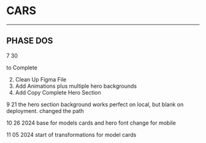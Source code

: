 # CARS

---

## PHASE DOS

7 30

to Complete

2. Clean Up Figma File
3. Add Animations plus multiple hero backgrounds
4. Add Copy Complete Hero Section

9 21
the hero section background works perfect on local, but blank on deployment. changed the path

10 26 2024
base for models cards and hero font change for mobile

11 05 2024
start of transformations for model cards

